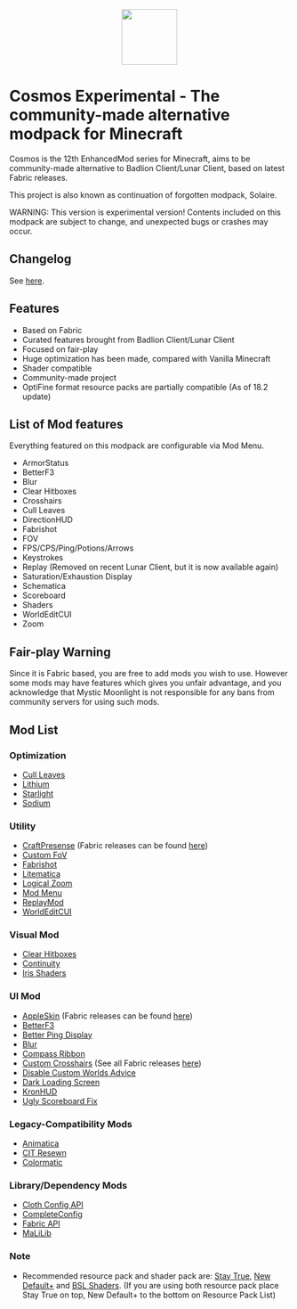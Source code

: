 <center><img src="https://user-images.githubusercontent.com/25527589/154675275-5ab8479f-29f1-418b-9111-34f07d2cdebe.png" width="100"></img></center>

# Cosmos Experimental - The community-made alternative modpack for Minecraft
Cosmos is the 12th EnhancedMod series for Minecraft, aims to be community-made alternative to Badlion Client/Lunar Client, based on latest Fabric releases.

This project is also known as continuation of forgotten modpack, Solaire.

WARNING: This version is experimental version! Contents included on this modpack are subject to change, and unexpected bugs or crashes may occur.

## Changelog
See [here](https://github.com/MysticMoonlight/EnhancedMod/blob/main/cosmos/experimental/CHANGELOG.md).

## Features
* Based on Fabric
* Curated features brought from Badlion Client/Lunar Client
* Focused on fair-play
* Huge optimization has been made, compared with Vanilla Minecraft
* Shader compatible
* Community-made project
* OptiFine format resource packs are partially compatible (As of 18.2 update)

## List of Mod features
Everything featured on this modpack are configurable via Mod Menu.
* ArmorStatus
* BetterF3
* Blur
* Clear Hitboxes
* Crosshairs
* Cull Leaves
* DirectionHUD
* Fabrishot
* FOV
* FPS/CPS/Ping/Potions/Arrows
* Keystrokes
* Replay (Removed on recent Lunar Client, but it is now available again)
* Saturation/Exhaustion Display
* Schematica
* Scoreboard
* Shaders
* WorldEditCUI
* Zoom

## Fair-play Warning
Since it is Fabric based, you are free to add mods you wish to use. However some mods may have features which gives you unfair advantage, and you acknowledge that Mystic Moonlight is not responsible for any bans from community servers for using such mods.

## Mod List
### Optimization
* [Cull Leaves](https://www.curseforge.com/minecraft/mc-mods/cull-leaves)
* [Lithium](https://www.curseforge.com/minecraft/mc-mods/lithium)
* [Starlight](https://www.curseforge.com/minecraft/mc-mods/starlight)
* [Sodium](https://modrinth.com/mod/sodium)

### Utility
* [CraftPresense](https://www.curseforge.com/minecraft/mc-mods/craftpresence) (Fabric releases can be found [here](https://www.curseforge.com/minecraft/mc-mods/craftpresence/files/all?filter-game-version=2020709689%3A7499))
* [Custom FoV](https://www.curseforge.com/minecraft/mc-mods/custom-fov-fabric)
* [Fabrishot](https://www.curseforge.com/minecraft/mc-mods/fabrishot)
* [Litematica](https://www.curseforge.com/minecraft/mc-mods/litematica)
* [Logical Zoom](https://www.curseforge.com/minecraft/mc-mods/logical-zoom)
* [Mod Menu](https://www.curseforge.com/minecraft/mc-mods/modmenu)
* [ReplayMod](https://www.replaymod.com/)
* [WorldEditCUI](https://www.curseforge.com/minecraft/mc-mods/worldeditcui-fabric)

### Visual Mod
* [Clear Hitboxes](https://www.curseforge.com/minecraft/mc-mods/clear-hitboxes)
* [Continuity](https://www.curseforge.com/minecraft/mc-mods/continuity)
* [Iris Shaders](https://www.curseforge.com/minecraft/mc-mods/irisshaders)

### UI Mod
* [AppleSkin](https://www.curseforge.com/minecraft/mc-mods/appleskin) (Fabric releases can be found [here](https://www.curseforge.com/minecraft/mc-mods/appleskin/files/all?filter-game-version=2020709689%3A7499))
* [BetterF3](https://www.curseforge.com/minecraft/mc-mods/betterf3)
* [Better Ping Display](https://www.curseforge.com/minecraft/mc-mods/better-ping-display-fabric)
* [Blur](https://www.curseforge.com/minecraft/mc-mods/blur-fabric)
* [Compass Ribbon](https://www.curseforge.com/minecraft/mc-mods/compass-ribbon)
* [Custom Crosshairs](https://www.curseforge.com/minecraft/mc-mods/custom-crosshair-mod) (See all Fabric releases [here](https://www.curseforge.com/minecraft/mc-mods/custom-crosshair-mod/files/all?filter-game-version=2020709689%3A7499))
* [Disable Custom Worlds Advice](https://www.curseforge.com/minecraft/mc-mods/fabric-disable-custom-worlds-advice)
* [Dark Loading Screen](https://www.curseforge.com/minecraft/mc-mods/dark-loading-screen)
* [KronHUD](https://www.curseforge.com/minecraft/mc-mods/kronhud)
* [Ugly Scoreboard Fix](https://www.curseforge.com/minecraft/mc-mods/ugly-scoreboard-fix)

### Legacy-Compatibility Mods
* [Animatica](https://www.curseforge.com/minecraft/mc-mods/animatica)
* [CIT Resewn](https://modrinth.com/mod/cit-resewn)
* [Colormatic](https://www.curseforge.com/minecraft/mc-mods/colormatic)

### Library/Dependency Mods
* [Cloth Config API](https://www.curseforge.com/minecraft/mc-mods/cloth-config)
* [CompleteConfig](https://www.curseforge.com/minecraft/mc-mods/completeconfig)
* [Fabric API](https://www.curseforge.com/minecraft/mc-mods/fabric-api)
* [MaLiLib](https://www.curseforge.com/minecraft/mc-mods/malilib/files/all?filter-game-version=2020709689%3A7499)

### Note
* Recommended resource pack and shader pack are: [Stay True](https://www.curseforge.com/minecraft/texture-packs/stay-true), [New Default+](https://www.curseforge.com/minecraft/texture-packs/newdefaultplus) and [BSL Shaders](https://bitslablab.com/bslshaders/). (If you are using both resource pack place Stay True on top, New Default+ to the bottom on Resource Pack List)


